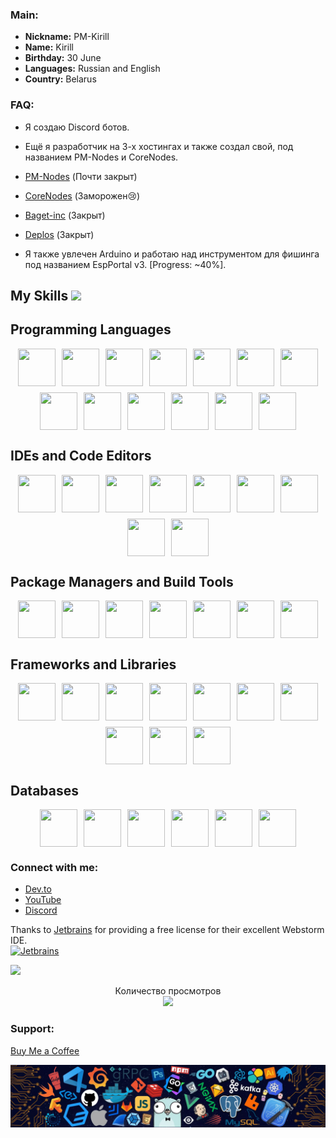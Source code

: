 ### Main:
- **Nickname:** PM-Kirill
- **Name:** Kirill
- **Birthday:** 30 June
- **Languages:** Russian and English
- **Country:** Belarus

### FAQ:
- Я создаю Discord ботов.
- Ещё я разработчик на 3-х хостингах и также создал свой, под названием PM-Nodes и CoreNodes.
- [PM-Nodes](https://discord.gg/QxKUVvC98Z) (Почти закрыт)
- [CoreNodes](https://corenodes.host) (Заморожен😢)
- [Baget-inc](https://baget-inc.online) (Закрыт)
- [Deplos]() (Закрыт)

- Я также увлечен Arduino и работаю над инструментом для фишинга под названием EspPortal v3. [Progress: ~40%].

<h2> My Skills <img src = "https://media2.giphy.com/media/QssGEmpkyEOhBCb7e1/giphy.gif?cid=ecf05e47a0n3gi1bfqntqmob8g9aid1oyj2wr3ds3mg700bl&rid=giphy.gif" width = 32px> </h2>
 
## Programming Languages
<div style="display: flex; flex-wrap: wrap; justify-content: center; gap: 10px;">
  <img src="https://go-skill-icons.vercel.app/api/icons?i=javascript" width="60" height="60" />
  <img src="https://go-skill-icons.vercel.app/api/icons?i=java" width="60" height="60" />
  <img src="https://go-skill-icons.vercel.app/api/icons?i=perl" width="60" height="60" />
  <img src="https://go-skill-icons.vercel.app/api/icons?i=python" width="60" height="60" />
  <img src="https://go-skill-icons.vercel.app/api/icons?i=rust" width="60" height="60" />
  <img src="https://go-skill-icons.vercel.app/api/icons?i=typescript" width="60" height="60" />
  <img src="https://go-skill-icons.vercel.app/api/icons?i=php" width="60" height="60" />
  <img src="https://go-skill-icons.vercel.app/api/icons?i=cpp" width="60" height="60" />
  <img src="https://go-skill-icons.vercel.app/api/icons?i=css" width="60" height="60" />
  <img src="https://go-skill-icons.vercel.app/api/icons?i=html" width="60" height="60" />
  <img src="https://go-skill-icons.vercel.app/api/icons?i=lua" width="60" height="60" />
  <img src="https://go-skill-icons.vercel.app/api/icons?i=kotlin" width="60" height="60" />
  <img src="https://go-skill-icons.vercel.app/api/icons?i=c" width="60" height="60" />
</div>

## IDEs and Code Editors
<div style="display: flex; flex-wrap: wrap; justify-content: center; gap: 10px;">
  <img src="https://go-skill-icons.vercel.app/api/icons?i=idea" width="60" height="60" />
  <img src="https://go-skill-icons.vercel.app/api/icons?i=pycharm" width="60" height="60" />
  <img src="https://go-skill-icons.vercel.app/api/icons?i=replit" width="60" height="60" />
  <img src="https://go-skill-icons.vercel.app/api/icons?i=visualstudio" width="60" height="60" />
  <img src="https://go-skill-icons.vercel.app/api/icons?i=vscode" width="60" height="60" />
  <img src="https://go-skill-icons.vercel.app/api/icons?i=notepadpp" width="60" height="60" />
  <img src="https://go-skill-icons.vercel.app/api/icons?i=neovim" width="60" height="60" />
  <img src="https://go-skill-icons.vercel.app/api/icons?i=atom" width="60" height="60" />
  <img src="https://go-skill-icons.vercel.app/api/icons?i=androidstudio" width="60" height="60" />
</div>

## Package Managers and Build Tools
<div style="display: flex; flex-wrap: wrap; justify-content: center; gap: 10px;">
  <img src="https://go-skill-icons.vercel.app/api/icons?i=npm" width="60" height="60" />
  <img src="https://go-skill-icons.vercel.app/api/icons?i=pnpm" width="60" height="60" />
  <img src="https://go-skill-icons.vercel.app/api/icons?i=yarn" width="60" height="60" />
  <img src="https://go-skill-icons.vercel.app/api/icons?i=vercel" width="60" height="60" />
  <img src="https://go-skill-icons.vercel.app/api/icons?i=workers" width="60" height="60" />
  <img src="https://go-skill-icons.vercel.app/api/icons?i=vite" width="60" height="60" />
  <img src="https://go-skill-icons.vercel.app/api/icons?i=terraform" width="60" height="60" />
</div>

## Frameworks and Libraries
<div style="display: flex; flex-wrap: wrap; justify-content: center; gap: 10px;">
  <img src="https://go-skill-icons.vercel.app/api/icons?i=jquery" width="60" height="60" />
  <img src="https://go-skill-icons.vercel.app/api/icons?i=nuxtjs" width="60" height="60" />
  <img src="https://go-skill-icons.vercel.app/api/icons?i=react" width="60" height="60" />
  <img src="https://go-skill-icons.vercel.app/api/icons?i=vuejs" width="60" height="60" />
  <img src="https://go-skill-icons.vercel.app/api/icons?i=threejs" width="60" height="60" />
  <img src="https://go-skill-icons.vercel.app/api/icons?i=tailwindcss" width="60" height="60" />
  <img src="https://go-skill-icons.vercel.app/api/icons?i=django" width="60" height="60" />
  <img src="https://go-skill-icons.vercel.app/api/icons?i=dotnet" width="60" height="60" />
  <img src="https://go-skill-icons.vercel.app/api/icons?i=electron" width="60" height="60" />
  <img src="https://go-skill-icons.vercel.app/api/icons?i=htmx" width="60" height="60" />
</div>

## Databases
<div style="display: flex; flex-wrap: wrap; justify-content: center; gap: 10px;">
  <img src="https://go-skill-icons.vercel.app/api/icons?i=postgresql" width="60" height="60" />
  <img src="https://go-skill-icons.vercel.app/api/icons?i=sqlite" width="60" height="60" />
  <img src="https://go-skill-icons.vercel.app/api/icons?i=oracle" width="60" height="60" />
  <img src="https://go-skill-icons.vercel.app/api/icons?i=mongodb" width="60" height="60" />
  <img src="https://go-skill-icons.vercel.app/api/icons?i=mysql" width="60" height="60" />
  <img src="https://go-skill-icons.vercel.app/api/icons?i=redis" width="60" height="60" />
</div>


### Connect with me:
- [Dev.to](https://dev.to/pmkirill)
- [YouTube](https://www.youtube.com/c/pm-kirill)
- [Discord](https://discord.gg/https://discordapp.com/users/1081189420780240917/)

Thanks to [Jetbrains](https://www.jetbrains.com/?from=inputmask) for providing a free license for their excellent Webstorm IDE.    
<a href="https://www.jetbrains.com/?from=inputmask">
  <img src="https://resources.jetbrains.com/storage/products/company/brand/logos/jb_beam.svg" alt="Jetbrains" width="100">
</a>

<p align="left">
  <img src="https://spotify-github-profile.kittinanx.com/api/view.svg?uid=31wwplzbvn26xo6msimnxpmzrvou&redirect=true][https://spotify-github-profile.kittinanx.com/api/view.svg?uid=31wwplzbvn26xo6msimnxpmzrvou&cover_image=true&theme=natemoo-re&show_offline=true&background_color=121212&interchange=true&bar_color=53b14f&bar_color_cover=false)">
</p>

<p align="center"> 
  Количество просмотров<br>
  <img src="https://profile-counter.glitch.me/PM-Kirill/count.svg" />

### Support:
[Buy Me a Coffee](https://www.buymeacoffee.com/PM-Kirill)

![footer](footer.webp)

